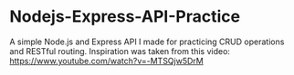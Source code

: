# Nodejs-Express-API-Practice
A simple Node.js and Express API I made for practicing CRUD operations and RESTful routing.
Inspiration was taken from this video: https://www.youtube.com/watch?v=-MTSQjw5DrM
